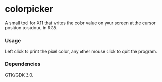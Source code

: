 # colorpicker

A small tool for X11 that writes the color value on your screen at the cursor position to stdout, in RGB.

### Usage
Left click to print the pixel color, any other mouse click to quit the program.

### Dependencies
GTK/GDK 2.0.
